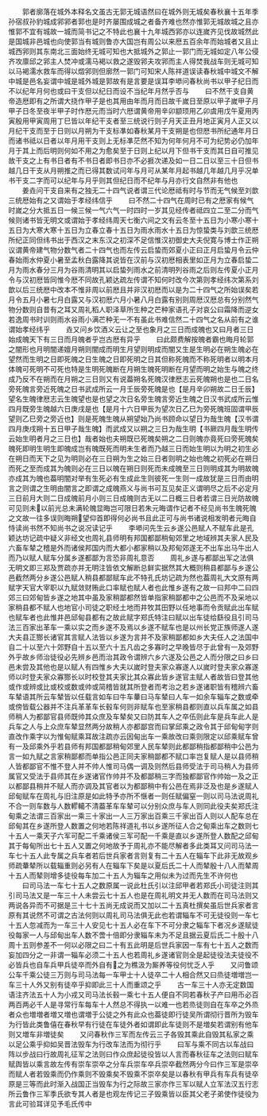 <!-- { "loadSidebar": true } -->
　　郭者廓落在城外本释名文虽古无郭无城语然曰在城外则无城矣春秋襄十五年季孙宿叔孙豹城成郛郛者郭也是时齐屡围成城之者备齐难也然亦惟郭无城故城之且亦惟郭不宜有城故一城而简书记之不特此也襄十九年城西郛亦以连嵗齐见伐故城然此是国城非邑城也向使郭当有城则鲁亦大国岂有周公以来厯五百余年而始城者又且止城西郛则其东南北三面始终无城可知也大抵城外之郭止一郭门而无城如定八年公侵齐攻廪邱之郛主人焚冲或濡马褐以救之遂毁郛夫攻郛而主人得焚我战车则无城可知以马褐濡水救车而得以燬郛则但廓然一郭门可知宋人陈祥道误读春秋城中城文不解中城是邑名妄谓中城是城外城是郭故有是言要是误耳李塨问春秋尚书以甲子纪日而不以纪年月何也或曰干支但以纪日而设不当纪年月然乎否与
　　曰不然干支自黄帝造厯即有之所谓大挠作甲子是也其用由年而月而日故千嵗日至原以甲子嵗甲子月甲子日冬至夜半甲子时作厯元而当时六厯谓黄帝用辛卯颛顼用乙卯虞用戊午夏用丙寅殷用甲寅周用丁巳皆以年纪干支者至三统说行则子月天正丑月地正寅月人正又以月纪干支而至于日则以月朔为干支标凖如春秋某月干支朔是也但厯书所纪通年月日而诸书祗以日者以年月用干支则上无标凖茫然不知为何年何月不可为纪势必仍加年月于其上而后明则何如不用之为愈矣至于日则上纪以月下但书干支而其日自可推见故干支之上有书日者有不书日者即书日亦不必捱次递及如一日二日以至三十日但书越几日干支从月朔推之而已得其数试问年与月可从某年月起书越几年越几月乎况单书干支二字而可以纪年与月乎则其但纪日而不纪年与月亦行文自然非有他也
　　姜垚问干支自来有之独无二十四气说者谓三代论厯祗有时与节而无气候至刘歆三统厯始有之又谓始于孝经纬信乎
　　曰不然二十四气在周时已有之厯家有候气时嵗之分大抵五日一候三候一气六气一时四时一岁其见经传者祗四立二至二分而气候则诸书皆无明文或谓始于孝经纬周天七衡六间之文有云冬至十五日为小寒小寒十五日为大寒大寒十五日为立春立春十五日为雨水雨水十五日为惊蛰类与刘歆三统厯所纪正同但纬书出于西汉之末东汉之初深不足信惟汉初御史大夫倪寛与博士作正朔议谓黄帝建气物分数气者二十四气也而左传云启蛰而郊夏小正曰正月启蛰月令云仲春始雨水仲夏小暑至孟秋白露降其说皆在汉前与汉初厯相表里如正月为立春启蛰二月为雨水春分三月为谷雨清明其以启蛰列雨水之前清明列谷雨之后则左传夏小正月令与汉初厯皆同惟今厯不同故孔颖达疏左传谓不知何时改今次第则孝经纬次第系刘歆以后三统厯中改本不惟非周以前厯且并非汉初厯而以是为二十四气之所始误矣若月令五月小暑七月白露又与汉初厯六月小暑八月白露有别则周厯汉厯总有分别然气物分数则自昔有之耳又周礼稻人职泽草所生种之芒种家语孔子对哀公曰霜降而逆女若逸周书时训则雨水谷雨小满芒种无一不有虽此书难信然二十四气之名从前有之谁谓始孝经纬乎
　　垚又问乡饮酒义云让之至也象月之三日而成魄也又曰月者三日始成魄天下有三日而月魄者乎岂古厯有异乎
　　曰此颇费解按魄者霸也晦月轮郭之闇形也月明闇递嬗月朔则闇成而明生月望则明成而闇又生是生明必在朔生魄必在望然而生明之日即死魄之日生魄之日即死明之日其但称死魄而不称死明者以明本月体魄可死明不可死也特是生明死魄断在月朔生魄死明断在月望而明之始生与魄之终成乃反不在朔而在月朔之三日则又有说葢朔名死魄汉律厯志云死魄朔也是也二日名旁死魄言旁近死魄之日书武成所云一月壬辰旁死魄是也【是月辛卯朔故二日壬辰】望名生魄律厯志云生魄望也是也望之次日名旁生魄言旁近生魄之日汉书武成所云惟四月既旁生魄越六日庚戌是也【是月十六日甲辰为望次日乙巳为旁死魄班固谓甲辰望则乙巳旁之旁近也】则是死魄生魄从朔望始乃尚书顾命以望日为哉生魄【汉书谓四月庚戌朔十五日甲子哉生魄】而武成又以朔之三日为哉生明【书厥四月哉生明传云始生明者月之三日也】哉者始也夫朔既已死魄矣朔之二日则魄亦竟死曰旁死魄矣魄死即明生明生即魄成岂有魄既死而明未生者而乃越三日而始生明以为明之初生必在朔日而天下之见为明则必在三日朔为生之始三日者则明之始也魄之初死必在朔日而死之至而成其为魄则必在三日以魄在朔日则死而未成魄至三日则明成其为明故魄亦成其为魄也葢明闇对举有生死必有生成此生则彼死一生则一成故犹是三日而由明言之则谓之生明由闇言之即谓之成魄燕义与尚书可互见矣正义谓明尽之后不必定月三日前月大则二日成魄前月小则三日成魄则古无以二日概三日者若谓三日光防故魄可见则未以前光总未满轮魄显晦岂可限日若朱元晦谓作记者不经见尚书生魄死魄之文故一往多误则晦朔望仰首即得何必尚书且此正可与尚书诸说相发明者元晦自恃读尚书然不知尚书之说况读记乎
　　李塨问先生云乡遂公邑赋人不赋车此是孔颖达坊记疏中疑义非经文也周礼县师明有邦国都鄙稍甸郊里之地域辨其夫家人民及六畜车辇之稽是外而诸侯邦国内而大都小都家稍以及邦甸郊遂无不出车出马牛出人而乃以赋人赋车分属乡遂都鄙为言恐非周礼意否
　　周礼乡遂与都鄙出军之法俱无明文即三郑及贾疏亦并无明注皆依文解断总鲜实据然其大概则稍县都鄙与乡遂公邑截然两分乡遂公邑赋人稍县都鄙赋车此不特孔氏坊记疏为然也葢周礼大文原有两赋字天官大宰职以九赋敛财贿此口率赋也赋人者也此惟乡遂有之故一曰邦中二曰四郊三曰郊甸皆乡遂之地其中虽及家稍鄙都然皆单指家稍鄙都中之公邑而不及采地以家稍县都不赋人也地官小司徒之职经土地而井牧其田野以任地事而令贡赋此出车赋也赋车者也此惟井邑邱甸县都有之故此赋字郑氏特注曰赋以出车徒给繇役且引司马法三百家出革车一乘以实之而乡遂不及焉以乡遂不赋车也是以州长党正族师遂人遂大夫县正酂长诸官其言赋人法皆以乡遂为言并不及家稍鄙都如乡大夫任人之法国中自二十以至六十郊野自十五以至六十五凡齿之多寡时之早晚皆尽于此曾有一及郊野外乎故乡师治徒役必先辨乡邑而治其政令谓辨六乡六遂及公邑之人而分限之曰乡曰邑未尝及其他也是以赋人有四惟乡大夫以嵗时登夫家众寡遂人以嵗时登夫家众寡遂师以时登夫家众寡酂长以时校登其夫家比其众寡此皆乡遂官主赋人者故皆曰登其他或作或辨或比或校或数或帅或简稽皆就其所登者而考治之若乡遂诸职皆有稽辨六畜车辇语其所云车辇皆以任载言如车曰牛车輂曰马车辇曰人车一如余车辎车之数或牵或傍皆载公器并不注兵革革车长毂车何则非赋车也至家稍县都则直以兵车属之如县师稍人为都鄙官县师既帅其众庶及车辇矣又曰防其车人之卒伍则此车是兵车此人是兵车之人与上众庶车辇显然两分故稍人亦都鄙宫而曰掌邱乘之政令其于邱甸甸字则直改作乘字以为惟甸赋乘耳故注疏亦云因甸出车一乘故改曰乘则限定以邱乘赋车曾有一及邱乘外乎若县师有邦国都鄙稍甸郊里人民车辇则此都鄙稍指都鄙稍中公邑为言一如九赋之言家稍鄙都而单指公邑正同夫家稍鄙都不赋口率岂复赋人是以县师稍人皆都鄙官不惟不登人并不帅人惟司马偶一调及则然后县师受法于司马稍人为县师属官又受法于县师其在乡遂诸官作帅并不及都鄙稍三字而独都鄙官作帅始一及之正以都鄙县稍并不赋人而亦调及其官者以为都鄙稍中有公邑在焉非泛及也是乡遂赋人邱甸赋车在周礼与旧注原是如此特予亦所不惬者一则任赋偏窒一则以司马法说周礼不合一则车数与人数轇轕不清葢革车车辇可以分别众庶与车人则同此役夫矣郑氏注甸乘之法谓三百家出一乘三十家出一人三万家出百乘三千家出百人则以人配车总在邱甸其在乡遂所登人数置之何地若陈祥道礼书以乡遂所征人合之甸乘出车之数则七十五人一乘天子六军可配二千乘诸侯三军可配一千乘是直以乡遂所登人数配之邱甸其于每甸所出七十五人又置之何地故予于周礼亦不能尽解者多此类耳又问司马法一车七十五人此专属之兵车者若后世兵家者言则复有二十五人在辎车下此非无故观乡师疏輂辇所以载辎重则必另有人在辎车下矣是以夏后氏二十人而辇殷十八人而辇周十五人而辇则增多徒役每车加二十五人为辎车之用似未为过而先生不许何也
　　曰司马法一车七十五人之数原属一说此杜氏引以注邱甲者若郑氏小司徒注则其引司马法又是一车三十人未尝云七十五人也是在周礼明文并无人数而在司马法则又两说各异而不可据是三十七十五尚无成说而又加以二十五真杜撰矣虽后世兵家者言原有其说然不可谓之古法何则以周礼司马法俱无此也若谓辎车不可无徒役则一车七十五人忽减而为一车三十人安见七十五人必在车下不可分隶之辎车下者况乡遂赋徒役每家一人与邱甸出车人数不啻十倍即分隶辎车未为不足且据云夏后氏二十殷十八周十五则参差不一何以必限之曰二十有五此明是后世兵家因一车有七十五人之数而妄加四分之一非谓一辎车必须二十五人也若周礼乡遂诸官则全是起徒役法夫徒役不必皆兵也自车兵甲兵徒卒而外自有之为樵汲为厮养等役何忧乏人乎
　　又问鲁颂公车千乘公徒三万则与司马法每一车甲士十人徒卒二十人相合然又曰烝徒増増岂一车三十人外又别有徒卒乎抑即此三十人而重颂之乎
　　古一车三十人亦无定数国语注齐法五十人为小戎又司马法长毂一乘七十五人便自不同若春秋子产曰用币必百两百两必千人是寻常行车每车十人然总不得执一以难一也若烝徒则自在车卒之外烝者众也増増者増又増也谓増于公徒之外有此众也葢徒即行徒吴所谓彻行晋所为毁车为行皆此类鲁僖在春秋早有行徒在车徒外者如谓即此车徒则不是増矣若谓别有他车则又増车非増徒矣
　　又问春秋作三军而左传云三子各毁其乘此自毁其私家之乘以足公乘乎抑如吴晋法毁车为行改车法而为彻行乎
　　曰军与乘不同古以车战曰阵以步战曰行故周礼征军之法则曰作众庶起徒役皆以人言而春秋征车之法则曰赋车赋舆皆以乘言故左传有崇车崇卒之分车兵崇车卒兵崇卒截然两分今曰作三军是崇卒而赋人者若毁乘而仍作乘则不毁乘矣不毁乘不崇卒矣是以春秋有甲兵有车兵有徒卒原是三等而此时渐入战国正当毁车为行之际故三家亦作三军以赋人立军法汉五行志所云鲁作三军季氏欲专其人者是也观左传记三子毁乘皆以臣其父老子弟使作徒役为言此可验耳详见予毛氏传中
